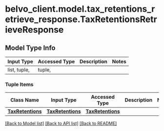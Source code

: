 # belvo_client.model.tax_retentions_retrieve_response.TaxRetentionsRetrieveResponse

## Model Type Info
Input Type | Accessed Type | Description | Notes
------------ | ------------- | ------------- | -------------
list, tuple,  | tuple,  |  | 

### Tuple Items
Class Name | Input Type | Accessed Type | Description | Notes
------------- | ------------- | ------------- | ------------- | -------------
[**TaxRetentions**](TaxRetentions.md) | [**TaxRetentions**](TaxRetentions.md) | [**TaxRetentions**](TaxRetentions.md) |  | 

[[Back to Model list]](../../README.md#documentation-for-models) [[Back to API list]](../../README.md#documentation-for-api-endpoints) [[Back to README]](../../README.md)

